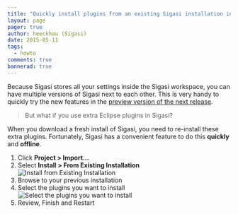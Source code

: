 ```yaml
---
title: "Quickly install plugins from an existing Sigasi installation in a new Sigasi installation"
layout: page 
pager: true
author: heeckhau (Sigasi)
date: 2015-05-11
tags: 
  - howto
comments: true
bannerad: true
---
```


Because Sigasi stores all your settings inside the Sigasi workspace, you can have multiple versions of Sigasi next to each other. This is very handy to quickly try the new features in the [preview version of the next release](/faq.html#can-i-use-the-features-of-the-upcoming-release).

> But what if you use extra Eclipse plugins in Sigasi?

When you download a fresh install of Sigasi, you need to re-install these extra plugins. Fortunately, Sigasi has a convenient feature to do this **quickly** and **offline**.

1. Click **Project > Import…**
2. Select **Install > From Existing Installation**
   ![Install from Existing Installation](/img/tech/install_start.png)
3. Browse to your previous installation
4. Select the plugins you want to install
   ![Select the plugins you want to install](/img/tech/install_selection.png)
5. Review, Finish and Restart